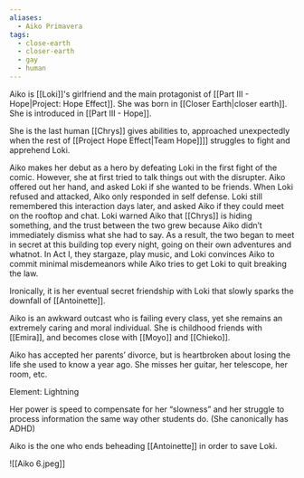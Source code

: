 ```yaml
---
aliases:
  - Aiko Primavera
tags:
  - close-earth
  - closer-earth
  - gay
  - human
---
```

Aiko is [[Loki]]'s girlfriend and the main protagonist of [[Part III - Hope|Project: Hope Effect]]. She was born in [[Closer Earth|closer earth]]. She is introduced in [[Part III - Hope]].

She is the last human [[Chrys]] gives abilities to, approached unexpectedly when the rest of [[Project Hope Effect|Team Hope]]]] struggles to fight and apprehend Loki. 

Aiko makes her debut as a hero by defeating Loki in the first fight of the comic. However, she at first tried to talk things out with the disrupter. Aiko offered out her hand, and asked Loki if she wanted to be friends. When Loki refused and attacked, Aiko only responded in self defense. Loki still remembered this interaction days later, and asked Aiko if they could meet on the rooftop and chat. Loki warned Aiko that [[Chrys]] is hiding something, and the trust between the two grew because Aiko didn’t immediately dismiss what she had to say. As a result, the two began to meet in secret at this building top every night, going on their own adventures and whatnot. In Act I, they stargaze, play music, and Loki convinces Aiko to commit minimal misdemeanors while Aiko tries to get Loki to quit breaking the law.

Ironically, it is her eventual secret friendship with Loki that slowly sparks the downfall of [[Antoinette]].

Aiko is an awkward outcast who is failing every class, yet she remains an extremely caring and moral individual. She is childhood friends with [[Emira]], and becomes close with [[Moyo]] and [[Chieko]]. 

Aiko has accepted her parents’ divorce, but is heartbroken about losing the life she used to know a year ago. She misses her guitar, her telescope, her room, etc. 

Element: Lightning 

Her power is speed to compensate for her “slowness” and her struggle to process information the same way other students do. (She canonically has ADHD)

Aiko is the one who ends beheading [[Antoinette]] in order to save Loki.

![[Aiko 6.jpeg]]